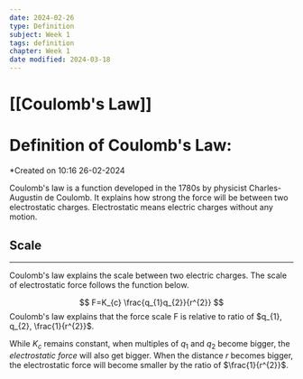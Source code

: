 ```yaml
---
date: 2024-02-26
type: Definition
subject: Week 1
tags: definition
chapter: Week 1
date modified: 2024-03-18
---
```


# [[Coulomb's Law]]

# Definition of Coulomb's Law:
*Created on 10:16 26-02-2024

Coulomb's law is a function developed in the 1780s by physicist Charles-Augustin de Coulomb. It explains how strong the force will be between two electrostatic charges. Electrostatic means electric charges without any motion.

## Scale
---
Coulomb's law explains the scale between two electric charges. The scale of electrostatic force follows the function below.

$$
F=K_{c} \frac{q_{1}q_{2}}{r^{2}}
$$
Coulomb's law explains that the force scale F is relative to ratio of $q_{1}, q_{2}, \frac{1}{r^{2}}$.

While $K_{c}$ remains constant, when multiples of $q_{1}$ and $q_{2}$ become bigger, the *electrostatic force* will also get bigger. When the distance $r$ becomes bigger, the electrostatic force will become smaller by the ratio of $\frac{1}{r^{2}}$.